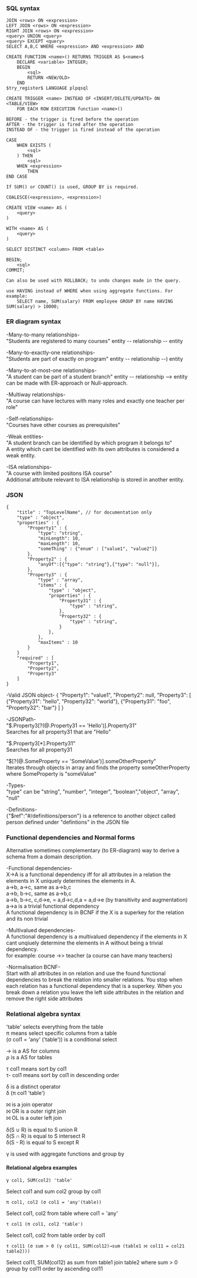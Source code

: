### SQL syntax
    JOIN <rows> ON <expression>
    LEFT JOIN <rows> ON <expression>
    RIGHT JOIN <rows> ON <expression>
    <query> UNION <query>
    <query> EXCEPT <query>
    SELECT A,B,C WHERE <expression> AND <expression> AND

    CREATE FUNCTION <name>() RETURNS TRIGGER AS $<name>$
        DECLARE <variable> INTEGER;
        BEGIN
            <sql>
            RETURN <NEW/OLD>
        END
    $try_register$ LANGUAGE plpqsql

    CREATE TRIGGER <name> INSTEAD OF <INSERT/DELETE/UPDATE> ON <TABLE/VIEW>
        FOR EACH ROW EXECUTION function <name>()

    BEFORE - the trigger is fired before the operation
    AFTER - the trigger is fired after the operation
    INSTEAD OF - the trigger is fired instead of the operation

    CASE
        WHEN EXISTS (
            <sql>
        ) THEN
            <sql>
        WHEN <expression>
            THEN
    END CASE

    If SUM() or COUNT() is used, GROUP BY is required.

    COALESCE(<expression>, <expression>)

    CREATE VIEW <name> AS (
        <query>
    )
    
    WITH <name> AS (
        <query>
    )

    SELECT DISTINCT <column> FROM <table>

    BEGIN;
        <sql>
    COMMIT;

    Can also be used with ROLLBACK; to undo changes made in the query.

    use HAVING instead of WHERE when using aggregate functions. For example:
        SELECT name, SUM(salary) FROM employee GROUP BY name HAVING SUM(salary) > 10000;

### ER diagram syntax

-Many-to-many relationships- <br>
"Students are registered to many courses"
    entity -- relationship -- entity

-Many-to-exactly-one relationships- <br>
"Students are part of exactly on program"
    entity -- relationship --) entity

-Many-to-at-most-one relationships- <br>
"A student can be part of a student branch"
    entity -- relationship --> entity
    can be made with ER-approach or Null-approach.

-Multiway relationships- <br>
"A course can have lectures with many roles and exactly one teacher per role" <br>

-Self-relationships- <br>
"Courses have other courses as prerequisites"

-Weak entities- <br>
"A student branch can be identified by which program it belongs to" <br>
    A entity which cant be identified with its own attributes is considered a weak entity.

-ISA relationships- <br>
"A course with limited positons ISA course" <br>
    Additional attribute relevant to ISA relationship is stored in another entity.

### JSON
    {
        "title" : "TopLevelName", // for documentation only
        "type" : "object",
        "properties" : {
            "Property1" : {
                "type": "string",
                "minLength": 10,
                "maxLength": 10,
                "someThing" : {"enum" : ["value1", "value2"]}
            },
            "Property2" : {
                "anyOf":[{"type": "string"},{"type": "null"}],
            },
            "Property3" : {
                "type" : "array",
                "items" : {
                    "type" : "object",
                    "properties" : {
                        "Property31" : {
                            "type" : "string",
                        },
                        "Property32" : {
                            "type" : "string",
                        }
                    },
                },
                "maxItems" : 10
            }
        }
        "required" : [
            "Property1",
            "Property2",
            "Property3"
        ]
    }

-Valid JSON object-
    {
        "Property1": "value1",
        "Property2": null,
        "Property3": [
            {"Property31": "hello", "Property32": "world"},
            {"Property31": "foo", "Property32": "bar"}
        ]
    }

-JSONPath- <br>
"$.Property3[?(@.Property31 == 'Hello')].Property31" <br>
Searches for all property31 that are "Hello" <br>

"$.Property3[*].Property31" <br>
Searches for all property31 <br>

"$[?(@.SomeProperty == 'SomeValue')].someOtherProperty" <br>
Iterates through objects in array and finds the property someOtherProperty where SomeProperty is "someValue" <br>

-Types- <br>
"type" can be "string", "number", "integer", "boolean","object", "array", "null" <br>

-Definitions- <br>
{"$ref":"#/definitions/person"} is a reference to another object called person defined under "defintions" in the JSON file<br>

### Functional dependencies and Normal forms
Alternative sometimes complementary (to ER-diagram) way to derive a schema from a domain description. <br>

-Functional dependencies- <br>
X->A is a functional dependency iff for all attributes in a relation the elements in X uniquely determines the elements in A. <br>
a->b, a->c, same as a->b,c <br>
a->b, b->c, same as a->b,c <br>
a->b, b->c, c,d->e, = a,d->c,d,a = a,d->e (by transitivity and augmentation) <br>
a->a is a trivial functional dependency <br>
A functional dependency is in BCNF if the X is a superkey for the relation and its non trivial<br>

-Multivalued dependencies- <br>
A functional dependency is a multivalued dependency if the elements in X cant unqiuely determine the elements in A without being a trivial dependency. <br>
for example: course ->> teacher (a course can have many teachers) <br>

-Normalisation BCNF- <br>
Start with all attributes in on relation and use the found functional dependencies to break the relation into smaller relations. You stop when each relation has a functional dependency that is a superkey. When you break down a relation you leave the left side attributes in the relation and remove the right side attributes <br>

### Relational algebra syntax
'table' selects everything from the table <br>
π means select specific columns from a table <br>
(σ col1 = 'any' ('table')) is a conditional select <br>

→ is a AS for columns<br>
ρ is a AS for tables<br>

τ col1 means sort by col1 <br>
τ- col1 means sort by col1 in descending order <br>

δ is a distinct operator <br>
δ (π col1 'table') <br>

⨝ is a join operator <br>
⨝ OR is a outer right join <br>
⨝ OL is a outer left join <br>

δ(S ∪ R) is equal to S union R <br>
δ(S ∩ R) is equal to S intersect R <br>
δ(S - R) is equal to S except R <br>

γ is used with aggregate functions and group by <br>

#### Relational algebra examples

    γ col1, SUM(col2) 'table'
Select col1 and sum col2 group by col1 <br>

    π col1, col2 (σ col1 = 'any'(table))
Select col1, col2 from table where col1 = 'any' <br>

    τ col1 (π col1, col2 'table')
Select col1, col2 from table order by col1 <br>

    τ col11 (σ sum > 0 (γ col11, SUM(col12)→sum (table1 ⨝ col11 = col21 table2)))
Select col11, SUM(col12) as sum from table1 join table2 where sum > 0 group by col11 order by ascending col11 <br>
